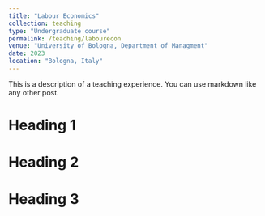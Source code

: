 ```yaml
---
title: "Labour Economics"
collection: teaching
type: "Undergraduate course"
permalink: /teaching/labourecon
venue: "University of Bologna, Department of Managment"
date: 2023 
location: "Bologna, Italy"
---
```


This is a description of a teaching experience. You can use markdown like any other post.

Heading 1
======

Heading 2
======

Heading 3
======
